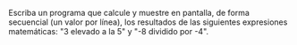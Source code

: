 
Escriba un programa que calcule y muestre en pantalla, de forma secuencial (un valor por línea), los resultados de las siguientes expresiones matemáticas: "3 elevado a la 5" y "-8 dividido por -4".
